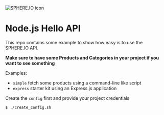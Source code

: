 ![SPHERE.IO icon](https://admin.sphere.io/assets/images/sphere_logo_rgb_long.png)

# Node.js Hello API

This repo contains some example to show how easy is to use the SPHERE.IO API.

**Make sure to have some Products and Categories in your project if you want to see something**

Examples:
- `simple` fetch some products using a command-line like script
- `express` starter kit using an Express.js application

Create the `config` first and provide your project credentials

```bash
$ ./create_config.sh
```
